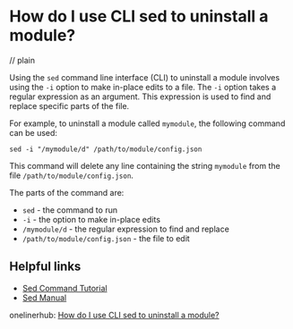 # How do I use CLI sed to uninstall a module?
// plain

Using the `sed` command line interface (CLI) to uninstall a module involves using the `-i` option to make in-place edits to a file. The `-i` option takes a regular expression as an argument. This expression is used to find and replace specific parts of the file.

For example, to uninstall a module called `mymodule`, the following command can be used:

```
sed -i "/mymodule/d" /path/to/module/config.json
```

This command will delete any line containing the string `mymodule` from the file `/path/to/module/config.json`.

The parts of the command are:
* `sed` - the command to run
* `-i` - the option to make in-place edits
* `/mymodule/d` - the regular expression to find and replace
* `/path/to/module/config.json` - the file to edit

## Helpful links
* [Sed Command Tutorial](https://www.guru99.com/sed-command-linux.html)
* [Sed Manual](http://www.grymoire.com/Unix/Sed.html)

onelinerhub: [How do I use CLI sed to uninstall a module?](https://onelinerhub.com/cli-sed/how-do-i-use-cli-sed-to-uninstall-a-module)